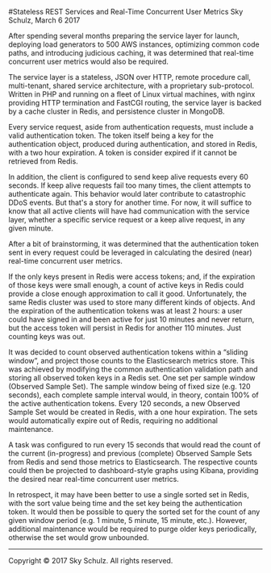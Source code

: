 #Stateless REST Services and Real-Time Concurrent User Metrics
Sky Schulz, March 6 2017

After spending several months preparing the service layer for launch, deploying load generators to 500 AWS instances, optimizing common code paths, and introducing judicious caching, it was determined that real-time concurrent user metrics would also be required.

The service layer is a stateless, JSON over HTTP, remote procedure call, multi-tenant, shared service architecture, with a proprietary sub-protocol. Written in PHP and running on a fleet of Linux virtual machines, with nginx providing HTTP termination and FastCGI routing, the service layer is backed by a cache cluster in Redis, and persistence cluster in MongoDB.

Every service request, aside from authentication requests, must include a valid authentication token. The token itself being a key for the authentication object, produced during authentication, and stored in Redis, with a two hour expiration. A token is consider expired if it cannot be retrieved from Redis.

In addition, the client is configured to send keep alive requests every 60 seconds. If keep alive requests fail too many times, the client attempts to authenticate again. This behavior would later contribute to catastrophic DDoS events. But that's a story for another time. For now, it will suffice to know that all active clients will have had communication with the service layer, whether a specific service request or a keep alive request, in any given minute.

After a bit of brainstorming, it was determined that the authentication token sent in every request could be leveraged in calculating the desired (near) real-time concurrent user metrics.

If the only keys present in Redis were access tokens; and, if the expiration of those keys were small enough, a count of active keys in Redis could provide a close enough approximation to call it good. Unfortunately, the same Redis cluster was used to store many different kinds of objects. And the expiration of the authentication tokens was at least 2 hours: a user could have signed in and been active for just 10 minutes and never return, but the access token will persist in Redis for another 110 minutes. Just counting keys was out.

It was decided to count observed authentication tokens within a “sliding window”, and project those counts to the Elasticsearch metrics store. This was achieved by modifying the common authentication validation path and storing all observed token keys in a Redis set. One set per sample window (Observed Sample Set). The sample window being of fixed size (e.g. 120 seconds), each complete sample interval would, in theory, contain 100% of the active authentication tokens. Every 120 seconds, a new Observed Sample Set would be created in Redis, with a one hour expiration. The sets would automatically expire out of Redis, requiring no additional maintenance.

A task was configured to run every 15 seconds that would read the count of the current (in-progress) and previous (complete) Observed Sample Sets from Redis and send those metrics to Elasticsearch. The respective counts could then be projected to dashboard-style graphs using Kibana, providing the desired near real-time concurrent user metrics.

In retrospect, it may have been better to use a single sorted set in Redis, with the sort value being time and the set key being the authentication token. It would then be possible to query the sorted set for the count of any given window period (e.g. 1 minute, 5 minute, 15 minute, etc.). However, additional maintenance would be required to purge older keys periodically, otherwise the set would grow unbounded.

---
Copyright © 2017 Sky Schulz. All rights reserved.